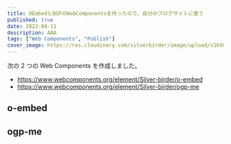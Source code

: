 ```yaml
---
title: OEmbedとOGPのWebComponentsを作ったので、自分のブログサイトに使う
published: true
date: 2022-04-11
description: AAA
tags: ["Web Components", "Publish"]
cover_image: https://res.cloudinary.com/silverbirder/image/upload/v1649683816/silver-birder.github.io/blog/kelly-sikkema-JRVxgAkzIsM-unsplash.jpg
---
```


次の 2 つの Web Components を作成しました。

- https://www.webcomponents.org/element/Silver-birder/o-embed
- https://www.webcomponents.org/element/Silver-birder/ogp-me

## o-embed

<o-embed src="https://twitter.com/silver_birder/status/1475262255818473473" height="2000px"></o-embed>

## ogp-me

<ogp-me src="https://silver-birder.github.io/blog/contents/intro_rocket/"></ogp-me>